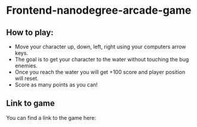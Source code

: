 # Frontend-nanodegree-arcade-game

## How to play:

* Move your character up, down, left, right using your computers arrow keys.
* The goal is to get your character to the water without touching the bug enemies.
* Once you reach the water you will get +100 score and player position will reset.
* Score as many points as you can!

## Link to game

You can find a link to the game here: 
